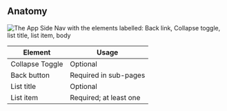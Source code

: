 ## Anatomy

![The App Side Nav with the elements labelled: Back link, Collapse toggle,  list title, list item, body](/assets/components/app-side-nav/app-side-nav-anatomy.png)

| Element         | Usage                  |
| --------------- | ---------------------- |
| Collapse Toggle | Optional               |
| Back button     | Required in sub-pages  |
| List title      | Optional               |
| List item       | Required; at least one |

